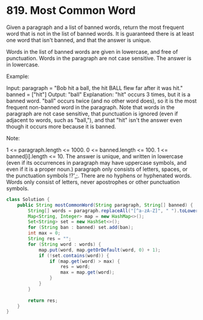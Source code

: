 # 819. Most Common Word

Given a paragraph and a list of banned words, return the most frequent word that is not in the list of banned words.  It is guaranteed there is at least one word that isn't banned, and that the answer is unique.

Words in the list of banned words are given in lowercase, and free of punctuation.  Words in the paragraph are not case sensitive.  The answer is in lowercase.

 

Example:

Input: 
paragraph = "Bob hit a ball, the hit BALL flew far after it was hit."
banned = ["hit"]
Output: "ball"
Explanation: 
"hit" occurs 3 times, but it is a banned word.
"ball" occurs twice (and no other word does), so it is the most frequent non-banned word in the paragraph. 
Note that words in the paragraph are not case sensitive,
that punctuation is ignored (even if adjacent to words, such as "ball,"), 
and that "hit" isn't the answer even though it occurs more because it is banned.
 

Note:

1 <= paragraph.length <= 1000.
0 <= banned.length <= 100.
1 <= banned[i].length <= 10.
The answer is unique, and written in lowercase (even if its occurrences in paragraph may have uppercase symbols, and even if it is a proper noun.)
paragraph only consists of letters, spaces, or the punctuation symbols !?',;.
There are no hyphens or hyphenated words.
Words only consist of letters, never apostrophes or other punctuation symbols.


```java
class Solution {
    public String mostCommonWord(String paragraph, String[] banned) {
        String[] words = paragraph.replaceAll("[^a-zA-Z]", " ").toLowerCase().split("\\s+");
        Map<String, Integer> map = new HashMap<>();
        Set<String> set = new HashSet<>();
        for (String ban : banned) set.add(ban);
        int max = 0;
        String res = "";
        for (String word : words) {
            map.put(word, map.getOrDefault(word, 0) + 1);
            if (!set.contains(word)) {
                if (map.get(word) > max) {
                    res = word;
                    max = map.get(word);
                }
            }
        }
        
        return res;
    }
}
```